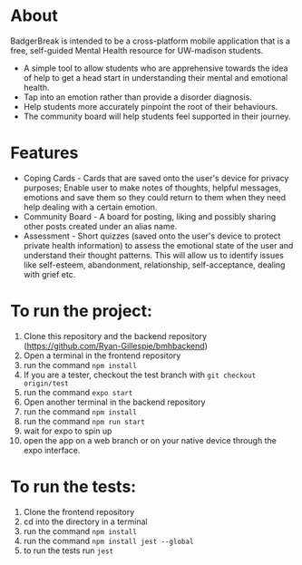 
# About
BadgerBreak is intended to be a cross-platform mobile application that is a free, self-guided Mental Health resource for UW-madison students. 
- A simple tool to allow students who are apprehensive towards the idea of help to get a head start in understanding their mental and emotional health. 
- Tap into an emotion rather than provide a disorder diagnosis.
- Help students more accurately pinpoint the root of their behaviours.
- The community board will help students feel supported in their journey.

# Features

- Coping Cards - Cards that are saved onto the user's device for privacy purposes; Enable user to make notes of thoughts, helpful messages, emotions and save them so they could return to them when they need help dealing with a certain emotion.
- Community Board - A board for posting, liking and possibly sharing other posts created under an alias name.
- Assessment - Short quizzes (saved onto the user's device to protect private health information) to assess the emotional state of the user and understand their thought patterns. This will allow us
to identify issues like self-esteem, abandonment, relationship, self-acceptance, dealing with grief etc.

# To run the project:

1. Clone this repository and the backend repository (https://github.com/Ryan-Gillespie/bmhbackend)
2. Open a terminal in the frontend repository
3. run the command `npm install`
4.  If you are a tester, checkout the test branch with `git checkout origin/test`
5. run the command `expo start`
6. Open another terminal in the backend repository
7. run the command `npm install`
8. run the command `npm run start`
9. wait for expo to spin up
10. open the app on a web branch or on your native device through the expo interface.

# To run the tests:

1. Clone the frontend repository
2. cd into the directory in a terminal
3. run the command `npm install`
4. run the command `npm install jest --global`
5. to run the tests run `jest`
